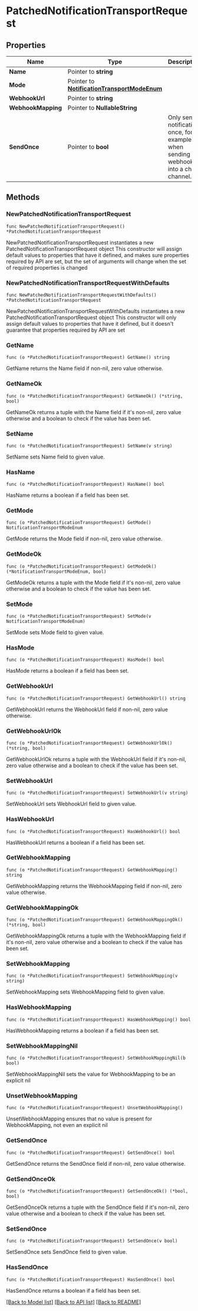 # PatchedNotificationTransportRequest

## Properties

Name | Type | Description | Notes
------------ | ------------- | ------------- | -------------
**Name** | Pointer to **string** |  | [optional] 
**Mode** | Pointer to [**NotificationTransportModeEnum**](NotificationTransportModeEnum.md) |  | [optional] 
**WebhookUrl** | Pointer to **string** |  | [optional] 
**WebhookMapping** | Pointer to **NullableString** |  | [optional] 
**SendOnce** | Pointer to **bool** | Only send notification once, for example when sending a webhook into a chat channel. | [optional] 

## Methods

### NewPatchedNotificationTransportRequest

`func NewPatchedNotificationTransportRequest() *PatchedNotificationTransportRequest`

NewPatchedNotificationTransportRequest instantiates a new PatchedNotificationTransportRequest object
This constructor will assign default values to properties that have it defined,
and makes sure properties required by API are set, but the set of arguments
will change when the set of required properties is changed

### NewPatchedNotificationTransportRequestWithDefaults

`func NewPatchedNotificationTransportRequestWithDefaults() *PatchedNotificationTransportRequest`

NewPatchedNotificationTransportRequestWithDefaults instantiates a new PatchedNotificationTransportRequest object
This constructor will only assign default values to properties that have it defined,
but it doesn't guarantee that properties required by API are set

### GetName

`func (o *PatchedNotificationTransportRequest) GetName() string`

GetName returns the Name field if non-nil, zero value otherwise.

### GetNameOk

`func (o *PatchedNotificationTransportRequest) GetNameOk() (*string, bool)`

GetNameOk returns a tuple with the Name field if it's non-nil, zero value otherwise
and a boolean to check if the value has been set.

### SetName

`func (o *PatchedNotificationTransportRequest) SetName(v string)`

SetName sets Name field to given value.

### HasName

`func (o *PatchedNotificationTransportRequest) HasName() bool`

HasName returns a boolean if a field has been set.

### GetMode

`func (o *PatchedNotificationTransportRequest) GetMode() NotificationTransportModeEnum`

GetMode returns the Mode field if non-nil, zero value otherwise.

### GetModeOk

`func (o *PatchedNotificationTransportRequest) GetModeOk() (*NotificationTransportModeEnum, bool)`

GetModeOk returns a tuple with the Mode field if it's non-nil, zero value otherwise
and a boolean to check if the value has been set.

### SetMode

`func (o *PatchedNotificationTransportRequest) SetMode(v NotificationTransportModeEnum)`

SetMode sets Mode field to given value.

### HasMode

`func (o *PatchedNotificationTransportRequest) HasMode() bool`

HasMode returns a boolean if a field has been set.

### GetWebhookUrl

`func (o *PatchedNotificationTransportRequest) GetWebhookUrl() string`

GetWebhookUrl returns the WebhookUrl field if non-nil, zero value otherwise.

### GetWebhookUrlOk

`func (o *PatchedNotificationTransportRequest) GetWebhookUrlOk() (*string, bool)`

GetWebhookUrlOk returns a tuple with the WebhookUrl field if it's non-nil, zero value otherwise
and a boolean to check if the value has been set.

### SetWebhookUrl

`func (o *PatchedNotificationTransportRequest) SetWebhookUrl(v string)`

SetWebhookUrl sets WebhookUrl field to given value.

### HasWebhookUrl

`func (o *PatchedNotificationTransportRequest) HasWebhookUrl() bool`

HasWebhookUrl returns a boolean if a field has been set.

### GetWebhookMapping

`func (o *PatchedNotificationTransportRequest) GetWebhookMapping() string`

GetWebhookMapping returns the WebhookMapping field if non-nil, zero value otherwise.

### GetWebhookMappingOk

`func (o *PatchedNotificationTransportRequest) GetWebhookMappingOk() (*string, bool)`

GetWebhookMappingOk returns a tuple with the WebhookMapping field if it's non-nil, zero value otherwise
and a boolean to check if the value has been set.

### SetWebhookMapping

`func (o *PatchedNotificationTransportRequest) SetWebhookMapping(v string)`

SetWebhookMapping sets WebhookMapping field to given value.

### HasWebhookMapping

`func (o *PatchedNotificationTransportRequest) HasWebhookMapping() bool`

HasWebhookMapping returns a boolean if a field has been set.

### SetWebhookMappingNil

`func (o *PatchedNotificationTransportRequest) SetWebhookMappingNil(b bool)`

 SetWebhookMappingNil sets the value for WebhookMapping to be an explicit nil

### UnsetWebhookMapping
`func (o *PatchedNotificationTransportRequest) UnsetWebhookMapping()`

UnsetWebhookMapping ensures that no value is present for WebhookMapping, not even an explicit nil
### GetSendOnce

`func (o *PatchedNotificationTransportRequest) GetSendOnce() bool`

GetSendOnce returns the SendOnce field if non-nil, zero value otherwise.

### GetSendOnceOk

`func (o *PatchedNotificationTransportRequest) GetSendOnceOk() (*bool, bool)`

GetSendOnceOk returns a tuple with the SendOnce field if it's non-nil, zero value otherwise
and a boolean to check if the value has been set.

### SetSendOnce

`func (o *PatchedNotificationTransportRequest) SetSendOnce(v bool)`

SetSendOnce sets SendOnce field to given value.

### HasSendOnce

`func (o *PatchedNotificationTransportRequest) HasSendOnce() bool`

HasSendOnce returns a boolean if a field has been set.


[[Back to Model list]](../README.md#documentation-for-models) [[Back to API list]](../README.md#documentation-for-api-endpoints) [[Back to README]](../README.md)


